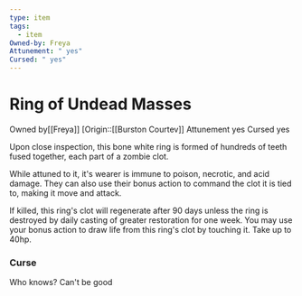 ```yaml
---
type: item
tags:
  - item
Owned-by: Freya
Attunement: " yes"
Cursed: " yes"
---
```

# Ring of Undead Masses

<span class="dataview inline-field"><span class="inline-field-key">Owned by</span><span class="inline-field-value">[[Freya]]</span></span>
[Origin::[[Burston Courtev]]
<span class="dataview inline-field"><span class="inline-field-key">Attunement</span><span class="inline-field-value"> yes</span></span>
<span class="dataview inline-field"><span class="inline-field-key">Cursed</span><span class="inline-field-value"> yes</span></span>

Upon close inspection, this bone white ring is formed of hundreds of teeth fused together, each part of a zombie clot. 

While attuned to it, it's wearer is immune to poison, necrotic, and acid damage. They can also use their bonus action to command the clot it is tied to, making it move and attack. 

If killed, this ring's clot will regenerate after 90 days unless the ring is destroyed by daily casting of greater restoration for one week. You may use your bonus action to draw life from this ring's clot by touching it. Take up to 40hp. 

### Curse
Who knows? Can't be good